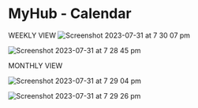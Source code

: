 # MyHub - Calendar

WEEKLY VIEW
![Screenshot 2023-07-31 at 7 30 07 pm](https://github.com/nilayaltinay/calendar/assets/94836516/0379cbe9-190e-458c-bd63-b5f49ef7c636)

![Screenshot 2023-07-31 at 7 28 45 pm](https://github.com/nilayaltinay/calendar/assets/94836516/4ae43a0d-e6a7-456d-ac8b-20977e70f741)

MONTHLY VIEW

![Screenshot 2023-07-31 at 7 29 04 pm](https://github.com/nilayaltinay/calendar/assets/94836516/5652ae28-e43e-44cc-8d26-0ac7c4ae6b5f)

![Screenshot 2023-07-31 at 7 29 26 pm](https://github.com/nilayaltinay/calendar/assets/94836516/bfbe7f07-94e1-4bde-978c-4a3c71f51f1d)
